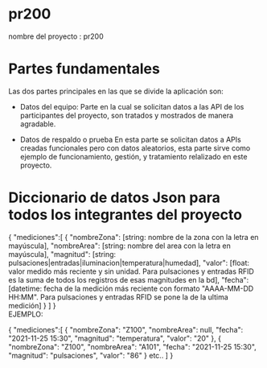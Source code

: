 # pr200
nombre del proyecto : pr200

# Partes fundamentales

Las dos partes principales en las que se divide la aplicación son:

- Datos del equipo:
Parte en la cual se solicitan datos a las API de los participantes del proyecto,
son tratados y mostrados de manera agradable.

- Datos de respaldo o prueba
En esta parte se solicitan datos a APIs creadas funcionales pero con datos aleatorios,
esta parte sirve como ejemplo de funcionamiento, gestión, y tratamiento relalizado en este proyecto.
    

# Diccionario de datos Json para todos los integrantes del proyecto
{
    "mediciones":[
        {
            "nombreZona": [string: nombre de la zona con la letra en mayúscula],
            "nombreArea": [string: nombre del area con la letra en mayúscula],
            "magnitud": [string: pulsaciones|entradas|iluminacion|temperatura|humedad],
            "valor": [float: valor medido más reciente y sin unidad. 
            Para pulsaciones y entradas RFID es la suma de todos los registros de esas magnitudes en la bd],
            "fecha": [datetime: fecha de la medición más reciente con formato "AAAA-MM-DD HH:MM".
             Para pulsaciones y entradas RFID se pone la de la ultima medición]
        }
    ]
}      
EJEMPLO:

{ "mediciones":[
    {   "nombreZona": "Z100",
        "nombreArea": null,
        "fecha": "2021-11-25 15:30",
        "magnitud": "temperatura",
        "valor": "20"
    },
    {   "nombreZona": "Z100",
        "nombreArea": "A101",
        "fecha": "2021-11-25 15:30",
        "magnitud": "pulsaciones",
        "valor": "86" 
    }
    etc..
] }

